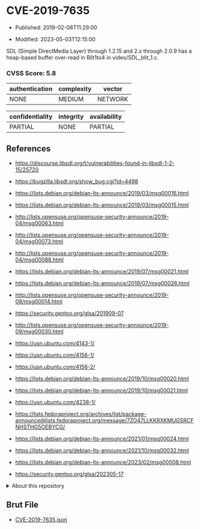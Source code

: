 # CVE-2019-7635

- Published: 2019-02-08T11:29:00

- Modified: 2023-05-03T12:15:00

SDL (Simple DirectMedia Layer) through 1.2.15 and 2.x through 2.0.9 has a heap-based buffer over-read in Blit1to4 in video/SDL_blit_1.c.

### CVSS Score: **5.8**

| authentication | complexity | vector |
| --- | --- | --- |
| NONE | MEDIUM | NETWORK |

| confidentiality | integrity | availability |
| --- | --- | --- |
| PARTIAL | NONE | PARTIAL |

## References

* https://discourse.libsdl.org/t/vulnerabilities-found-in-libsdl-1-2-15/25720

* https://bugzilla.libsdl.org/show_bug.cgi?id=4498

* https://lists.debian.org/debian-lts-announce/2019/03/msg00016.html

* https://lists.debian.org/debian-lts-announce/2019/03/msg00015.html

* http://lists.opensuse.org/opensuse-security-announce/2019-04/msg00063.html

* http://lists.opensuse.org/opensuse-security-announce/2019-04/msg00073.html

* http://lists.opensuse.org/opensuse-security-announce/2019-04/msg00088.html

* https://lists.debian.org/debian-lts-announce/2019/07/msg00021.html

* https://lists.debian.org/debian-lts-announce/2019/07/msg00026.html

* http://lists.opensuse.org/opensuse-security-announce/2019-09/msg00014.html

* https://security.gentoo.org/glsa/201909-07

* http://lists.opensuse.org/opensuse-security-announce/2019-09/msg00030.html

* https://usn.ubuntu.com/4143-1/

* https://usn.ubuntu.com/4156-1/

* https://usn.ubuntu.com/4156-2/

* https://lists.debian.org/debian-lts-announce/2019/10/msg00020.html

* https://lists.debian.org/debian-lts-announce/2019/10/msg00021.html

* https://usn.ubuntu.com/4238-1/

* https://lists.fedoraproject.org/archives/list/package-announce@lists.fedoraproject.org/message/7ZO47LLKKRXKMUGSRCFNHSTHG5OEBYCG/

* https://lists.debian.org/debian-lts-announce/2021/01/msg00024.html

* https://lists.debian.org/debian-lts-announce/2021/10/msg00032.html

* https://lists.debian.org/debian-lts-announce/2023/02/msg00008.html

* https://security.gentoo.org/glsa/202305-17

<details>
<summary>About this repository</summary> 

  This repository is part of the project [Live Hack CVE](https://github.com/Live-Hack-CVE). Main website can be found [www.live-hack.org](https://www.live-hack.org) 
  
  Made by [Sn0wAlice](https://github.com/Sn0wAlice) for the people that care about security and need to have a feed of the latest CVEs. Hope you enjoy it, don't forget to star the repo and follow me on [Twitter](https://twitter.com/Sn0wAlice) and [Github](https://github.com/Sn0wAlice). And that is my [personnal website](https://www.alice-snow.me/)

  - [Home Page](https://github.com/Live-Hack-CVE)
  - [Framework](https://github.com/Live-Hack-CVE/cve-framework)
  - [CVE database](https://github.com/Live-Hack-CVE/full_database)
  - [Changelog](https://github.com/Live-Hack-CVE/Changelog)
</details>

## Brut File

* [CVE-2019-7635.json](https://raw.githubusercontent.com/Live-Hack-CVE/full_database/main/cves/2019/CVE-2019-7635.json)

